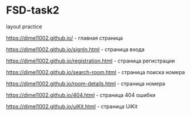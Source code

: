 # FSD-task2
layout practice

https://dimel1002.github.io/ - главная страница

https://dimel1002.github.io/signIn.html - страница входа

https://dimel1002.github.io/registration.html - страница регистрации

https://dimel1002.github.io/search-room.html - страница поиска номера

https://dimel1002.github.io/room-details.html - страница номера

https://dimel1002.github.io/404.html - страница 404 ошибки

https://dimel1002.github.io/uiKit.html - страница UiKit